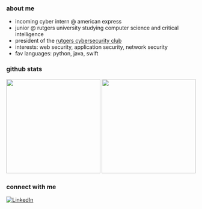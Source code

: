 ### about me
- incoming cyber intern @ american express
- junior @ rutgers university studying computer science and critical intelligence
- president of the [rutgers cybersecurity club](https://github.com/rutgers-rusec)
- interests: web security, application security, network security
- fav languages: python, java, swift

### github stats
<p align="center">
  <img height="250" src="https://github-readme-stats.vercel.app/api/top-langs/?username=rhea80&hide_border=true&theme=radical&exclude_repo=readme-stats,rhea80,rhea80">
  <img height="250" src="https://github-readme-stats.vercel.app/api?username=rhea80&hide_border=true&show_icons=true&theme=radical&count_private=true&include_all_commits=true&hide_rank=true"/>
</p>


### connect with me
<p align="left">
  <a href="https://linkedin.com/in/rheasharma-cs" target="_blank">
    <img src="https://img.shields.io/badge/LinkedIn-blue?style=flat-square&logo=linkedin" alt="LinkedIn" />
  </a>
</p>

